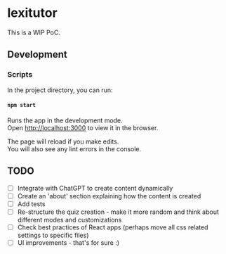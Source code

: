 # lexitutor

This is a WIP PoC.


## Development 

### Scripts

In the project directory, you can run:

#### `npm start`

Runs the app in the development mode.\
Open [http://localhost:3000](http://localhost:3000) to view it in the browser.

The page will reload if you make edits.\
You will also see any lint errors in the console.


## TODO

- [ ] Integrate with ChatGPT to create content dynamically
- [ ] Create an 'about' section explaining how the content is created
- [ ] Add tests
- [ ] Re-structure the quiz creation - make it more random and think about different modes and customizations
- [ ] Check best practices of React apps (perhaps move all css related settings to specific files)
- [ ] UI improvements - that's for sure :)
